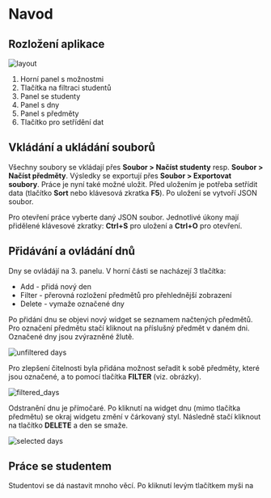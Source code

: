 # Navod

## Rozložení aplikace
![layout](:/layout.jpg)
1. Horní panel s možnostmi
2. Tlačítka na filtraci studentů
3. Panel se studenty
4. Panel s dny
5. Panel s předměty
6. Tlačítko pro setřídění dat


## Vkládání a ukládání souborů
Všechny soubory se vkládají přes <b>Soubor > Načíst studenty</b> resp. <b>Soubor > Načíst předměty</b>. Výsledky se exportují přes <b>Soubor > Exportovat soubory</b>. 
Práce je nyní také možné uložit. Před uložením je potřeba setřídit data (tlačítko <b>Sort</b> nebo klávesová zkratka <b>F5</b>). Po uložení se vytvoří JSON soubor.

Pro otevření práce vyberte daný JSON soubor. Jednotlivé úkony mají přidělené klávesové zkratky: <b>Ctrl+S</b> pro uložení a <b>Ctrl+O</b> pro otevření.

## Přidávání a ovládání dnů
Dny se ovládájí na 3. panelu. V horní části se nacházejí 3 tlačítka:

- Add - přidá nový den
- Filter - přerovná rozložení předmětů pro přehlednější zobrazení
- Delete - vymaže označené dny

Po přidání dnu se objevi nový widget se seznamem načtených předmětů. Pro označení předmětu stačí kliknout na příslušný předmět v daném dni. Označené dny jsou zvýrazněné žlutě.

![unfiltered days](:/unfilter_days.png)

Pro zlepšení čitelnosti byla přidána možnost seřadit k sobě předměty, které jsou označené, a to pomocí tlačítka <b>FILTER</b> (viz. obrázky).

![filtered_days](:/filtered_days.png)

Odstranění dnu je přímočaré. Po kliknutí na widget dnu (mimo tlačítka předmětu) se okraj widgetu změní v čárkovaný styl. Následně stačí kliknout na tlačítko <b>DELETE</b> a den se smaže.

![selected days](:/selected_day.png)

## Práce se studentem
Studentovi se dá nastavit mnoho věcí. Po kliknutí levým tlačítkem myši na 